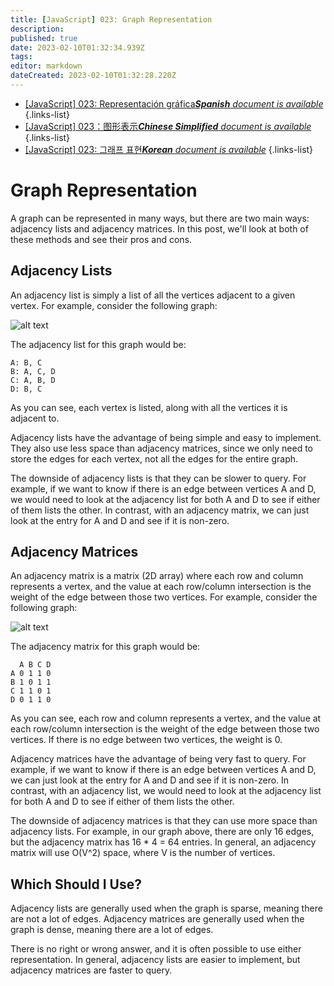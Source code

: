 ```yaml
---
title: [JavaScript] 023: Graph Representation
description: 
published: true
date: 2023-02-10T01:32:34.939Z
tags: 
editor: markdown
dateCreated: 2023-02-10T01:32:28.220Z
---
```


- [[JavaScript] 023: Representación gráfica***Spanish** document is available*](/es/Knowledge-base/Algorithm/javascript-023-graph-representation)
{.links-list}
- [[JavaScript] 023：图形表示***Chinese Simplified** document is available*](/zh/Knowledge-base/Algorithm/javascript-023-graph-representation)
{.links-list}
- [[JavaScript] 023: 그래프 표현***Korean** document is available*](/ko/Knowledge-base/Algorithm/javascript-023-graph-representation)
{.links-list}


# Graph Representation

A graph can be represented in many ways, but there are two main ways: adjacency lists and adjacency matrices. In this post, we'll look at both of these methods and see their pros and cons.

## Adjacency Lists

An adjacency list is simply a list of all the vertices adjacent to a given vertex. For example, consider the following graph:

![alt text](https://cdncontribute.geeksforgeeks.org/wp-content/uploads/adjacency_list_1.png)

The adjacency list for this graph would be:

```
A: B, C
B: A, C, D
C: A, B, D
D: B, C
```

As you can see, each vertex is listed, along with all the vertices it is adjacent to.

Adjacency lists have the advantage of being simple and easy to implement. They also use less space than adjacency matrices, since we only need to store the edges for each vertex, not all the edges for the entire graph.

The downside of adjacency lists is that they can be slower to query. For example, if we want to know if there is an edge between vertices A and D, we would need to look at the adjacency list for both A and D to see if either of them lists the other. In contrast, with an adjacency matrix, we can just look at the entry for A and D and see if it is non-zero.

## Adjacency Matrices

An adjacency matrix is a matrix (2D array) where each row and column represents a vertex, and the value at each row/column intersection is the weight of the edge between those two vertices. For example, consider the following graph:

![alt text](https://cdncontribute.geeksforgeeks.org/wp-content/uploads/adjacency_matrix_1.png)

The adjacency matrix for this graph would be:

```
  A B C D
A 0 1 1 0
B 1 0 1 1
C 1 1 0 1
D 0 1 1 0
```

As you can see, each row and column represents a vertex, and the value at each row/column intersection is the weight of the edge between those two vertices. If there is no edge between two vertices, the weight is 0.

Adjacency matrices have the advantage of being very fast to query. For example, if we want to know if there is an edge between vertices A and D, we can just look at the entry for A and D and see if it is non-zero. In contrast, with an adjacency list, we would need to look at the adjacency list for both A and D to see if either of them lists the other.

The downside of adjacency matrices is that they can use more space than adjacency lists. For example, in our graph above, there are only 16 edges, but the adjacency matrix has 16 * 4 = 64 entries. In general, an adjacency matrix will use O(V^2) space, where V is the number of vertices.

## Which Should I Use?

Adjacency lists are generally used when the graph is sparse, meaning there are not a lot of edges. Adjacency matrices are generally used when the graph is dense, meaning there are a lot of edges.

There is no right or wrong answer, and it is often possible to use either representation. In general, adjacency lists are easier to implement, but adjacency matrices are faster to query.